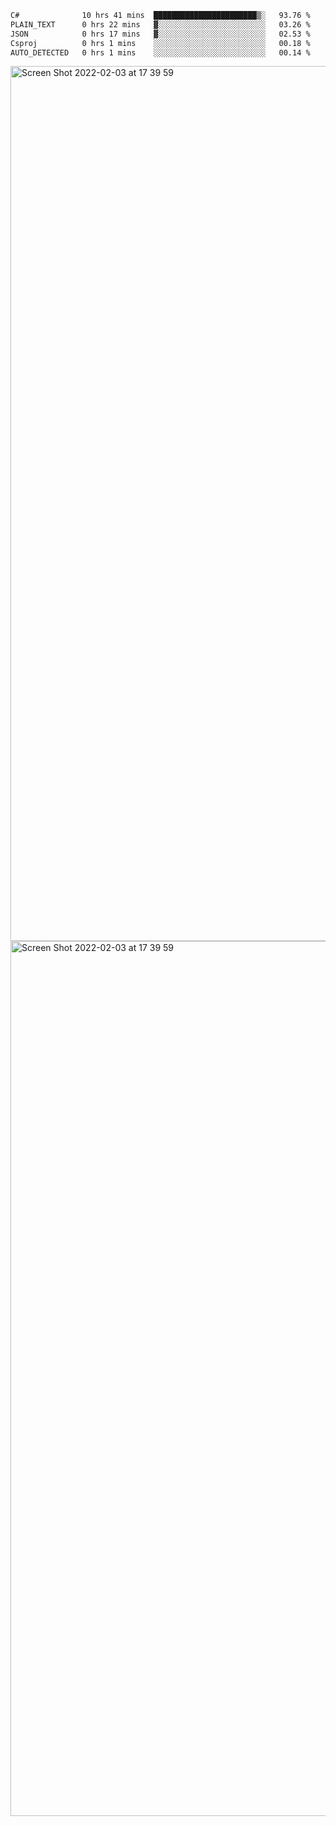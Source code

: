 <!--START_SECTION:waka-->

```txt
C#              10 hrs 41 mins  ███████████████████████▒░   93.76 %
PLAIN_TEXT      0 hrs 22 mins   ▓░░░░░░░░░░░░░░░░░░░░░░░░   03.26 %
JSON            0 hrs 17 mins   ▓░░░░░░░░░░░░░░░░░░░░░░░░   02.53 %
Csproj          0 hrs 1 mins    ░░░░░░░░░░░░░░░░░░░░░░░░░   00.18 %
AUTO_DETECTED   0 hrs 1 mins    ░░░░░░░░░░░░░░░░░░░░░░░░░   00.14 %
```

<!--END_SECTION:waka-->

<img width="1400" alt="Screen Shot 2022-02-03 at 17 39 59" src="https://user-images.githubusercontent.com/45716542/152387304-f2b60485-53a6-4f4b-a818-5cefb1b0c0ae.png">
<img width="1400" alt="Screen Shot 2022-02-03 at 17 39 59" src="https://user-images.githubusercontent.com/45716542/152387273-ea5cdf21-2a45-44da-8bef-00c1763b1d42.png">
